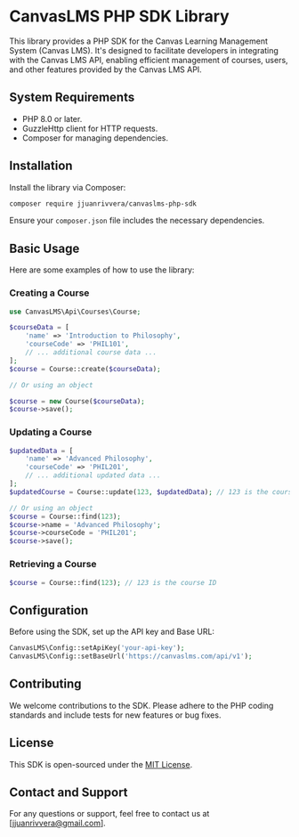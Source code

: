 # CanvasLMS PHP SDK Library

This library provides a PHP SDK for the Canvas Learning Management System (Canvas LMS). It's designed to facilitate developers in integrating with the Canvas LMS API, enabling efficient management of courses, users, and other features provided by the Canvas LMS API.

## System Requirements

- PHP 8.0 or later.
- GuzzleHttp client for HTTP requests.
- Composer for managing dependencies.

## Installation

Install the library via Composer:

```bash
composer require jjuanrivvera/canvaslms-php-sdk
```

Ensure your `composer.json` file includes the necessary dependencies.

## Basic Usage

Here are some examples of how to use the library:

### Creating a Course

```php
use CanvasLMS\Api\Courses\Course;

$courseData = [
    'name' => 'Introduction to Philosophy',
    'courseCode' => 'PHIL101',
    // ... additional course data ...
];
$course = Course::create($courseData);

// Or using an object

$course = new Course($courseData);
$course->save();
```

### Updating a Course

```php
$updatedData = [
    'name' => 'Advanced Philosophy',
    'courseCode' => 'PHIL201',
    // ... additional updated data ...
];
$updatedCourse = Course::update(123, $updatedData); // 123 is the course ID

// Or using an object
$course = Course::find(123);
$course->name = 'Advanced Philosophy';
$course->courseCode = 'PHIL201';
$course->save();
```

### Retrieving a Course

```php
$course = Course::find(123); // 123 is the course ID
```

## Configuration

Before using the SDK, set up the API key and Base URL:

```php
CanvasLMS\Config::setApiKey('your-api-key');
CanvasLMS\Config::setBaseUrl('https://canvaslms.com/api/v1');
```

## Contributing

We welcome contributions to the SDK. Please adhere to the PHP coding standards and include tests for new features or bug fixes.

## License

This SDK is open-sourced under the [MIT License](LICENSE).

## Contact and Support

For any questions or support, feel free to contact us at [jjuanrivvera@gmail.com].